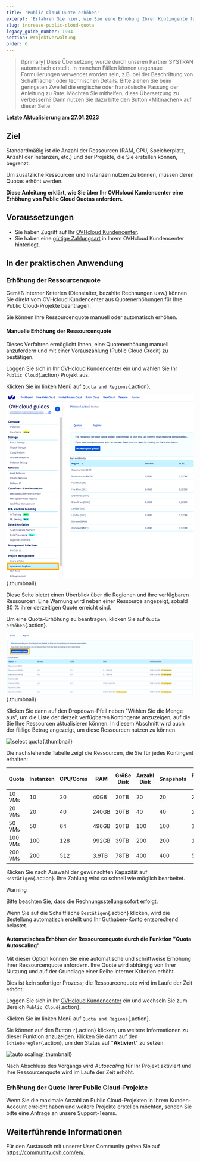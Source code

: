```yaml
---
title: 'Public Cloud Quote erhöhen'
excerpt: 'Erfahren Sie hier, wie Sie eine Erhöhung Ihrer Kontingente für Public Cloud beantragen'
slug: increase-public-cloud-quota
legacy_guide_number: 1904
section: Projektverwaltung
order: 6
---
```


> [!primary]
> Diese Übersetzung wurde durch unseren Partner SYSTRAN automatisch erstellt. In manchen Fällen können ungenaue Formulierungen verwendet worden sein, z.B. bei der Beschriftung von Schaltflächen oder technischen Details. Bitte ziehen Sie beim geringsten Zweifel die englische oder französische Fassung der Anleitung zu Rate. Möchten Sie mithelfen, diese Übersetzung zu verbessern? Dann nutzen Sie dazu bitte den Button «Mitmachen» auf dieser Seite.
>

**Letzte Aktualisierung am 27.01.2023**

## Ziel

Standardmäßig ist die Anzahl der Ressourcen (RAM, CPU, Speicherplatz, Anzahl der Instanzen, etc.) und der Projekte, die Sie erstellen können, begrenzt.

Um zusätzliche Ressourcen und Instanzen nutzen zu können, müssen deren Quotas erhöht werden.

**Diese Anleitung erklärt, wie Sie über Ihr OVHcloud Kundencenter eine Erhöhung von Public Cloud Quotas anfordern.**

## Voraussetzungen

- Sie haben Zugriff auf Ihr [OVHcloud Kundencenter](https://www.ovh.com/auth/?action=gotomanager&from=https://www.ovh.de/&ovhSubsidiary=de).
- Sie haben eine [gültige Zahlungsart](../../billing/zahlungsarten-verwalten/) in Ihrem OVHcloud Kundencenter hinterlegt.

## In der praktischen Anwendung

### Erhöhung der Ressourcenquote

Gemäß interner Kriterien (Dienstalter, bezahlte Rechnungen usw.) können Sie direkt vom OVHcloud Kundencenter aus Quotenerhöhungen für Ihre Public Cloud-Projekte beantragen.

Sie können Ihre Ressourcenquote manuell oder automatisch erhöhen.

#### Manuelle Erhöhung der Ressourcenquote

Dieses Verfahren ermöglicht Ihnen, eine Quotenerhöhung manuell anzufordern und mit einer Vorauszahlung (Public Cloud Credit) zu bestätigen.

Loggen Sie sich in Ihr [OVHcloud Kundencenter](https://www.ovh.com/auth/?action=gotomanager&from=https://www.ovh.de/&ovhSubsidiary=de) ein und wählen Sie Ihr `Public Cloud`{.action} Projekt aus.

Klicken Sie im linken Menü auf `Quota and Regions`{.action}.

![access quota](images/raisepciquota2021.png){.thumbnail}

Diese Seite bietet einen Überblick über die Regionen und ihre verfügbaren Ressourcen. Eine Warnung wird neben einer Ressource angezeigt, sobald 80 % ihrer derzeitigen Quote erreicht sind.

Um eine Quota-Erhöhung zu beantragen, klicken Sie auf `Quota erhöhen`{.action}.

![raise-pci-quota](images/raisepciquota2021b.png){.thumbnail}

Klicken Sie dann auf den Dropdown-Pfeil neben "Wählen Sie die Menge aus", um die Liste der derzeit verfügbaren Kontingente anzuzeigen, auf die Sie Ihre Ressourcen aktualisieren können. In diesem Abschnitt wird auch der fällige Betrag angezeigt, um diese Ressourcen nutzen zu können.

![select quota](images/selectquotas.png){.thumbnail}

Die nachstehende Tabelle zeigt die Ressourcen, die Sie für jedes Kontingent erhalten:

|Quota|Instanzen|CPU/Cores|RAM|Größe Disk|Anzahl Disk|Snapshots|Floating IPs|Octavia Load Balancer|Gateway (Routers)
|---|---|---|---|---|---|---|---|---|---|
|10 VMs|10|20|40GB|20TB|20|20|2|2|2|
|20 VMs|20|40|240GB|20TB|40|40|2|2|2|
|50 VMs|50|64|496GB|20TB|100|100|10|10|10|
|100 VMs|100|128|992GB|39TB|200|200|10|10|10|
|200 VMs|200|512|3.9TB|78TB|400|400|50|50|50|

Klicken Sie nach Auswahl der gewünschten Kapazität auf `Bestätigen`{.action}. Ihre Zahlung wird so schnell wie möglich bearbeitet.

> [!warning]
> Bitte beachten Sie, dass die Rechnungsstellung sofort erfolgt.
>
> Wenn Sie auf die Schaltfläche `Bestätigen`{.action} klicken, wird die Bestellung automatisch erstellt und Ihr Guthaben-Konto entsprechend belastet.
>

#### Automatisches Erhöhen der Ressourcenquote durch die Funktion "Quota Autoscaling"

Mit dieser Option können Sie eine automatische und schrittweise Erhöhung Ihrer Ressourcenquote anfordern. Ihre Quote wird abhängig von Ihrer Nutzung und auf der Grundlage einer Reihe interner Kriterien erhöht.

Dies ist kein sofortiger Prozess; die Ressourcenquote wird im Laufe der Zeit erhöht.

Loggen Sie sich in Ihr [OVHcloud Kundencenter](https://www.ovh.com/auth/?action=gotomanager&from=https://www.ovh.de/&ovhSubsidiary=de) ein und wechseln Sie zum Bereich `Public Cloud`{.action}.

Klicken Sie im linken Menü auf `Quota and Regions`{.action}.

Sie können auf den Button `?`{.action} klicken, um weitere Informationen zu dieser Funktion anzuzeigen. Klicken Sie dann auf den `Schieberegler`{.action}, um den Status auf "**Aktiviert**" zu setzen.

![auto scaling](images/autoscaling.png){.thumbnail}

Nach Abschluss des Vorgangs wird *Autoscaling* für Ihr Projekt aktiviert und Ihre Ressourcenquote wird im Laufe der Zeit erhöht.

### Erhöhung der Quote Ihrer Public Cloud-Projekte

Wenn Sie die maximale Anzahl an Public Cloud-Projekten in Ihrem Kunden-Account erreicht haben und weitere Projekte erstellen möchten, senden Sie bitte eine Anfrage an unsere Support-Teams.

## Weiterführende Informationen

Für den Austausch mit unserer User Community gehen Sie auf <https://community.ovh.com/en/>.
